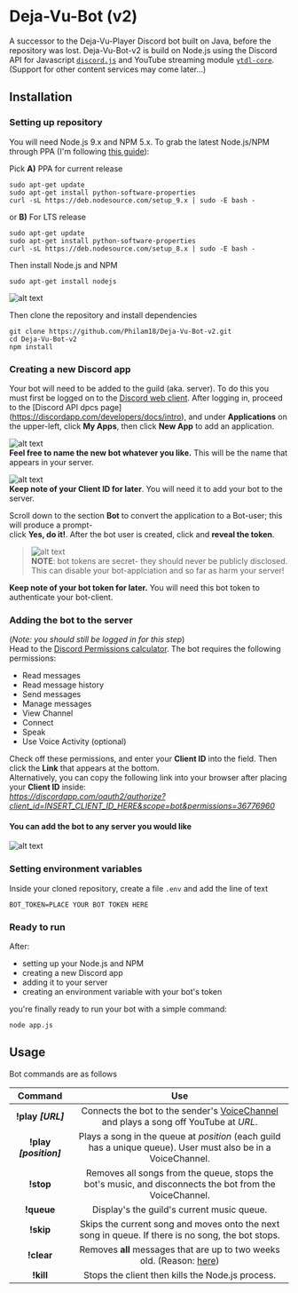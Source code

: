 # Deja-Vu-Bot (v2)  
A successor to the Deja-Vu-Player Discord bot built on Java, before the repository was lost.
Deja-Vu-Bot-v2 is build on Node.js using the Discord API for Javascript [`discord.js`](https://github.com/discordjs/discord.js) and YouTube streaming module [`ytdl-core`](https://github.com/fent/node-ytdl-core).
(Support for other content services may come later...)

## Installation

### Setting up repository
You will need Node.js 9.x and NPM 5.x. 
To grab the latest Node.js/NPM through PPA (I'm following [this guide](https://tecadmin.net/install-latest-nodejs-npm-on-ubuntu/#)):

Pick **A)** PPA for current release
```
sudo apt-get update
sudo apt-get install python-software-properties
curl -sL https://deb.nodesource.com/setup_9.x | sudo -E bash -
```  
or **B)** For LTS release 
```
sudo apt-get update
sudo apt-get install python-software-properties
curl -sL https://deb.nodesource.com/setup_8.x | sudo -E bash -
```  
Then install Node.js and NPM 
```
sudo apt-get install nodejs
```
![alt text](https://i.imgur.com/VwHCfaR.png "version check")

Then clone the repository and install dependencies
```
git clone https://github.com/Philam18/Deja-Vu-Bot-v2.git
cd Deja-Vu-Bot-v2
npm install
```
### Creating a new Discord app
Your bot will need to be added to the guild (aka. server). To do this you must first be logged on to the 
[Discord web client](https://discordapp.com/login). After logging in, proceed to the [Discord API dpcs page]
(https://discordapp.com/developers/docs/intro), and under **Applications** on the upper-left, click **My Apps**,
then click **New App** to add an application.  

![alt text](https://i.imgur.com/VoqdQKf.png "Creation screen")  
**Feel free to name the new bot whatever you like.** This will be the name that appears in your server.

![alt text](https://i.imgur.com/uxLIV2Z.png "Client ID is necessary for later")  
**Keep note of your Client ID for later**. You will need it to add your bot to the server.

Scroll down to the section **Bot** to convert the application to a Bot-user; this will produce a prompt-  
click **Yes, do it!**. After the bot user is created, click and **reveal the token**.

> ![alt text](https://i.imgur.com/t12MwPr.png "And the bot was born!")  
> **NOTE**: bot tokens are secret- they should never be publicly disclosed.  
> This can disable your bot-applciation and so far as harm your server!

**Keep note of your bot token for later.** You will need this bot token to authenticate your bot-client.

### Adding the bot to the server
(_Note: you should still be logged in for this step_)  
Head to the [Discord Permissions calculator](https://discordapi.com/permissions.html). The bot requires the following permissions:
- Read messages
- Read message history 
- Send messages
- Manage messages
- View Channel
- Connect
- Speak
- Use Voice Activity (optional)

Check off these permissions, and enter your **Client ID** into the field. Then click the **Link** that appears at the bottom.  
Alternatively, you can copy the following link into your browser after placing your **Client ID** inside:  
_https://discordapp.com/oauth2/authorize?client_id=INSERT_CLIENT_ID_HERE&scope=bot&permissions=36776960_

#### You can add the bot to any server you would like  
![alt text](https://i.imgur.com/t12MwPr.png "And the bot was born!")

### Setting environment variables
Inside your cloned repository, create a file `.env` and add the line of text  
```
BOT_TOKEN=PLACE YOUR BOT TOKEN HERE
```

### Ready to run
After: 
- setting up your Node.js and NPM
- creating a new Discord app
- adding it to your server
- creating an environment variable with your bot's token

you're finally ready to run your bot with a simple command: 
```
node app.js
```
## Usage
Bot commands are as follows

Command | Use
:---: | :---:
**!play _[URL]_** | Connects the bot to the sender's [VoiceChannel](https://discord.js.org/#/docs/main/stable/class/VoiceChannel) and plays a song off YouTube at _URL_.
**!play _[position]_** | Plays a song in the queue at _position_ (each guild has a unique queue). User must also be in a VoiceChannel.
**!stop** | Removes all songs from the queue, stops the bot's music, and disconnects the bot from the VoiceChannel.
**!queue** | Display's the guild's current music queue.
**!skip** | Skips the current song and moves onto the next song in queue. If there is no song, the bot stops.
**!clear** | Removes **all** messages that are up to two weeks old. (Reason: [here](https://github.com/discordapp/discord-api-docs/issues/208))
**!kill** | Stops the client then kills the Node.js process.













